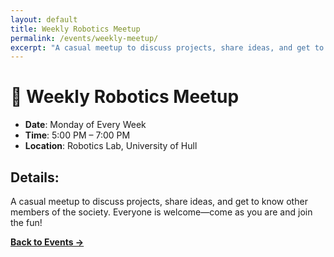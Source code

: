 ```yaml
---
layout: default
title: Weekly Robotics Meetup
permalink: /events/weekly-meetup/
excerpt: "A casual meetup to discuss projects, share ideas, and get to know other members of the society. Everyone is welcome—come as you are and join the fun!"
---
```


# 🎉 Weekly Robotics Meetup

- **Date**: Monday of Every Week 
- **Time**: 5:00 PM – 7:00 PM  
- **Location**: Robotics Lab, University of Hull  

## Details:
A casual meetup to discuss projects, share ideas, and get to know other members of the society. Everyone is welcome—come as you are and join the fun!

[**Back to Events →**](/events/)
